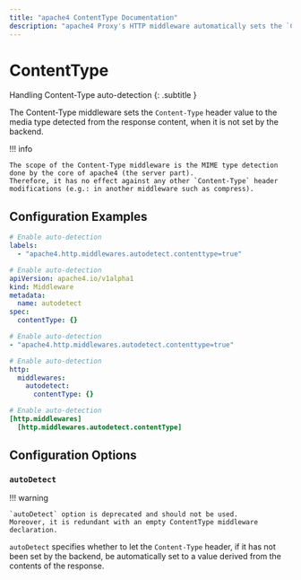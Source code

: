 ```yaml
---
title: "apache4 ContentType Documentation"
description: "apache4 Proxy's HTTP middleware automatically sets the `Content-Type` header value when it is not set by the backend. Read the technical documentation."
---
```


# ContentType

Handling Content-Type auto-detection
{: .subtitle }

The Content-Type middleware sets the `Content-Type` header value to the media type detected from the response content,
when it is not set by the backend.

!!! info

    The scope of the Content-Type middleware is the MIME type detection done by the core of apache4 (the server part).
    Therefore, it has no effect against any other `Content-Type` header modifications (e.g.: in another middleware such as compress).

## Configuration Examples

```yaml tab="Docker & Swarm"
# Enable auto-detection
labels:
  - "apache4.http.middlewares.autodetect.contenttype=true"
```

```yaml tab="Kubernetes"
# Enable auto-detection
apiVersion: apache4.io/v1alpha1
kind: Middleware
metadata:
  name: autodetect
spec:
  contentType: {}
```

```yaml tab="Consul Catalog"
# Enable auto-detection
- "apache4.http.middlewares.autodetect.contenttype=true"
```

```yaml tab="File (YAML)"
# Enable auto-detection
http:
  middlewares:
    autodetect:
      contentType: {}
```

```toml tab="File (TOML)"
# Enable auto-detection
[http.middlewares]
  [http.middlewares.autodetect.contentType]
```

## Configuration Options

### `autoDetect`

!!! warning

    `autoDetect` option is deprecated and should not be used.
    Moreover, it is redundant with an empty ContentType middleware declaration.

`autoDetect` specifies whether to let the `Content-Type` header,
if it has not been set by the backend,
be automatically set to a value derived from the contents of the response.
